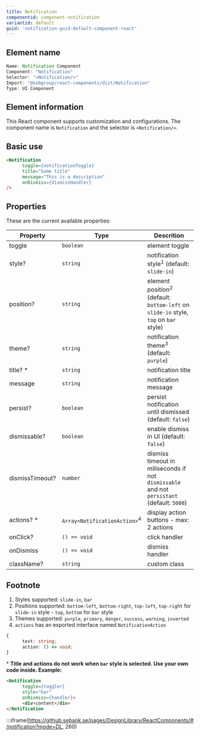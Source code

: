 ```yaml
---
title: Notification
componentid: component-notification
variantid: default
guid: 'notification-guid-default-component-react'
---
```


## Element name
```javascript
Name: Notification Component
Component: "Notification"
Selector: "<Notification/>"
Import: "@sebgroup/react-components/dist/Notification"
Type: UI Component
```

## Element information 
This React component supports customization and configurations. The component name is `Notification` and the selector is `<Notification/>`.

## Basic use
```html
<Notification
      toggle={notificationToggle}
      title="Some title"
      message="This is a description"
      onDismiss={dismissHandler}
/>
```

## Properties
These are the current available properties:

| Property        | Type                                    | Descrition                                                                                      |
| --------------- | --------------------------------------- | ----------------------------------------------------------------------------------------------- |
| toggle          | `boolean`                               | element toggle                                                                                  |
| style?          | `string`                                | notification style<sup>1</sup> (default: `slide-in`)                                            |
| position?       | `string`                                | element position<sup>2</sup> (default: `bottom-left` on `slide-in` style, `top` on `bar` style) |
| theme?          | `string`                                | notification theme<sup>3</sup> (default: `purple`)                                              |
| title? *        | `string`                                | notification title                                                                              |
| message         | `string`                                | notification message                                                                            |
| persist?        | `boolean`                               | persist notification until dismissed (default: `false`)                                         |
| dismissable?    | `boolean`                               | enable dismiss in UI (default: `false`)                                                         |
| dismissTimeout? | `number`                                | dismiss timeout in miliseconds if not `dismissable` and not `persistant` (default: `5000`)      |
| actions? *      | `Array<NotificationAction>`<sup>4</sup> | display action buttons - max: 2 actions                                                         |
| onClick?        | `() => void`                            | click handler                                                                                   |
| onDismiss       | `() => void`                            | dismiss handler                                                                                 |
| className?      | `string`                                | custom class                                                                                    |

## Footnote
1. Styles supported: `slide-in`, `bar`
2. Positions supported: `bottom-left`, `bottom-right`, `top-left`, `top-right` for `slide-in` style - `top`, `bottom` for `bar` style
3. Themes supported: `purple`, `primary`, `danger`, `success`, `warning`, `inverted`
4. `actions` has an exported interface named `NotificationAction`

```typescript
{
      text: string;
      action: () => void;
}
```

\* **Title and actions do not work when `bar` style is selected. Use your own code inside. Example:**
```html
<Notification
      toggle={toggler}
      style="bar"
      onDismiss={handler}>
      <div>content</div>
</Notification
```

:::iframe(https://github.sebank.se/pages/DesignLibrary/ReactComponents/#/notification?mode=DL, 260)